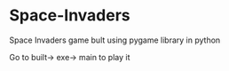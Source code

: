 # Space-Invaders
Space Invaders game bult using pygame library in python

Go to built-> exe-> main to play it
